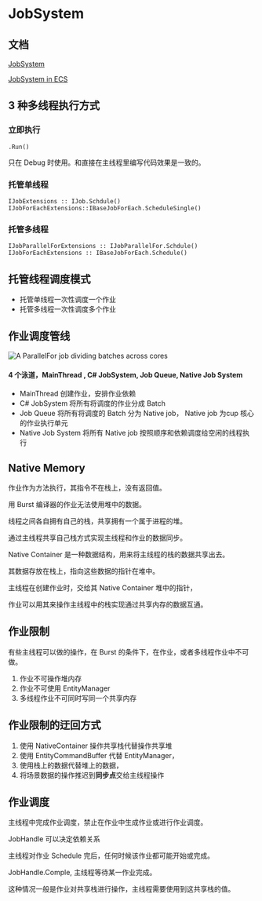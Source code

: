# JobSystem

## **文档**

[JobSystem](https://docs.unity3d.com/Manual/JobSystem.html)

[JobSystem in ECS](https://docs.unity3d.com/Packages/com.unity.entities@0.1/manual/entity_iteration_job.html)

## **3 种多线程执行方式**

### 立即执行

```text
.Run()
```

只在 Debug 时使用。和直接在主线程里编写代码效果是一致的。

### 托管单线程

```text
IJobExtensions :: IJob.Schdule()
IJobForEachExtensions::IBaseJobForEach.ScheduleSingle()
```

### 托管多线程

```text
IJobParallelForExtensions :: IJobParallelFor.Schdule()
IJobForEachExtensions :: IBaseJobForEach.Schedule()
```

## **托管线程调度模式**

* 托管单线程一次性调度一个作业
* 托管多线程一次性调度多个作业

## 作业调度管线

![A ParallelFor job dividing batches across cores](https://docs.unity3d.com/uploads/Main/jobsystem_parallelfor_job_batches.svg)

#### 4 个泳道，MainThread , C\# JobSystem, Job Queue, Native Job System

* MainThread 创建作业，安排作业依赖
* C\# JobSystem 将所有将调度的作业分成 Batch
* Job Queue 将所有将调度的 Batch 分为 Native job， Native job 为cup 核心的作业执行单元
* Native Job System 将所有 Native job 按照顺序和依赖调度给空闲的线程执行

## **Native Memory**

作业作为方法执行，其指令不在栈上，没有返回值。

用 Burst 编译器的作业无法使用堆中的数据。

线程之间各自拥有自己的栈，共享拥有一个属于进程的堆。

通过主线程共享自己栈方式实现主线程和作业的数据同步。

Native Container 是一种数据结构，用来将主线程的栈的数据共享出去。

其数据存放在栈上，指向这些数据的指针在堆中。

主线程在创建作业时，交给其 Native Container 堆中的指针，

作业可以用其来操作主线程中的栈实现通过共享内存的数据互通。

## 作业限制

有些主线程可以做的操作，在 Burst 的条件下，在作业，或者多线程作业中不可做。

1. 作业不可操作堆内存
2. 作业不可使用 EntityManager
3. 多线程作业不可同时写同一个共享内存

## 作业限制的迂回方式

1. 使用 NativeContainer 操作共享栈代替操作共享堆
2. 使用 EntityCommandBuffer 代替 EntityManager，
3. 使用栈上的数据代替堆上的数据，
4. 将场景数据的操作推迟到**同步点**交给主线程操作

## 作业调度

主线程中完成作业调度，禁止在作业中生成作业或进行作业调度。

JobHandle 可以决定依赖关系

主线程对作业 Schedule 完后，任何时候该作业都可能开始或完成。

JobHandle.Comple, 主线程等待某一作业完成。

这种情况一般是作业对共享栈进行操作，主线程需要使用到这共享栈的值。

